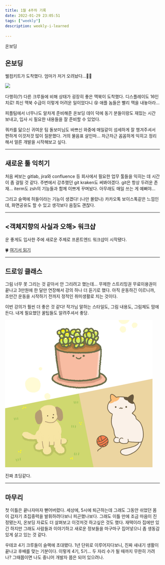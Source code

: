 ```yaml
---
title: 1월 4주차 기록
date: 2022-01-29 23:05:51
tags: ["weekly"]
description: weekly-i-learned

---
```


온보딩

<!-- more -->

## 온보딩

웰컴키트가 도착했다. 엄마가 저거 오려놨다…🤦‍♀️

<img src="../../assets/2022-1-week-4/01.png" />

다행히(?) 다른 크루들에 비해 상태가 굉장히 좋은 맥북이 도착했다. 디스플레이도 16인치로! 최신 맥북 수급이 이렇게 어려운 일이었다니 😵 애플 놈들은 빨리 맥을 내놓아라…

피플팀에서 너무나도 알차게 준비해준 온보딩 데이 덕에 동기 분들이랑도 재밌는 시간 보내고, 입사 시 필요한 내용들을 잘 준비할 수 있었다.

쿼카를 닮으신 귀여운 팀 돌보미님도 바쁘신 와중에 매일같이 섬세하게 잘 챙겨주셔서 편하게 이것저것 많이 질문했다. 거의 물음표 살인마… 차근차근 꼼꼼하게 익히고 정리해서 얼른 개발을 시작해보고 싶다.

---

## 새로운 툴 익히기

처음 써보는 gitlab, jira와 confluence 등 회사에서 필요한 업무 툴들을 익히는 데 시간이 좀 걸릴 것 같다. 주변에서 강추했던 git kraken도 써봐야겠다. git은 항상 두려운 존재… iterm도 zsh의 기능들과 함께 이쁘게 꾸며놨다. 아무래도 매일 쓰는 게 예뻐야…

그리고 슬랙에 허들이라는 기능이 생겼다! (나만 몰랐나) 카카오톡 보이스톡같은 느낌인데, 화면공유도 할 수 있고 생각보다 음질도 괜찮다.

---

## <객체지향의 사실과 오해> 워크샵

운 좋게도 입사한 주에 새로운 주제로 프론트엔드 워크샵이 시작됐다.

🍀 [여기서 읽기](https://zigsong.github.io/2021/01/29/oop-true-and-false-1/)

---

## 드로잉 클래스

그림 너무 못 그리는 것 같아서 안 그리려고 했는데… 무제한 스트리밍권 무료이용권이 끝나고 3만원에 한 달만 연장해서 강의 하나 더 듣기로 했다. 아직 운동하긴 이르니까, 조만간 운동을 시작하기 전까지 정적인 취미생활로 치는 것이다.

이번 강의가 훨씬 더 좋은 것 같다! 작가님 말하는 스타일도, 그림 내용도, 그림체도 맘에 든다. 내게 필요했던 꿀팁들도 알려주셔서 좋당.

<img src="../../assets/2022-1-week-4/02.jpeg" width="480px" />

진짜 초딩같다.

---

## 마무리

첫 이틀은 끝나자마자 뻗어버렸다. 세상에, 5시에 퇴근하는데 그래도 그동안 쉬었던 몸이 갑자기 초집중력을 발휘하려다보니 피곤했나보다. 그래도 이틀 만에 조금 마음이 진정됐는지, 온보딩 자료도 더 살펴보고 이것저것 하고싶은 것도 했다. 재택이라 집에만 있긴 하지만 그래도 사람들과 이야기하고 새로운 정보들을 마구마구 집어넣으니 좀 생동감 있게 살고 있는 것 같다.

우테코 4기 크루들이 슬랙에 초대됐다. 1년 단위로 이루어지다보니, 진짜 새내기 생활이 끝나고 후배를 맞는 기분이다. 이렇게 4기, 5기… 두 자리 수가 될 때까지 무한히 가려나? 그때쯤이면 나도 중니어 개발자 쯤은 되어 있으려나.
